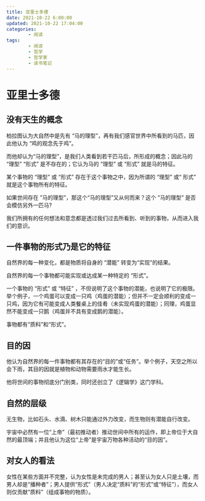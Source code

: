 ```yaml
---
title: 亚里士多德
date: 2021-10-22 6:00:00
updated: 2021-10-22 17:04:00
categories:
        - 阅读
tags:
        - 阅读
        - 哲学
        - 哲学家
        - 读书笔记
---
```


# 亚里士多德

## 没有天生的概念

柏拉图认为大自然中是先有 “马的理型”，再有我们感官世界中所看到的马匹，因此他认为 “鸡的观念先于鸡”。

而他却认为“马的理型”，是我们人类看到若干匹马后，所形成的概念；因此马的 “理型” “形式” 是不存在的；它认为马的 “理型” 或 “形式” 就是马的特征。

某个事物的 “理型” 或 “形式” 存在于这个事物之中，因为所谓的 “理型” 或“ 形式” 就是这个事物所有的特征。

如果世间存在 ”马的理型”，那这个“马的理型”又从何而来？这个 ”马的理型” 是否会模仿另外一匹马?

我们所拥有的任何想法和意念都是透过我们过去所看到、听到的事物，从而进入我们的意识。

## 一件事物的形式乃是它的特征

自然界的每一种变化，都是物质将自身的 “潜能” 转变为“实现”的结果。

自然界的每一个事物都可能实现或达成某一种特定的 “形式”。

一个事物的 “形式” 或 “特征” ，不但说明了这个事物的潜能，也说明了它的极限。举个例子，一个鸡蛋可以变成一只鸡（鸡蛋的潜能）；但并不一定会顺利的变成一只鸡，因为它有可能变成人类餐桌上的佳肴（未实现鸡蛋的潜能）；同理，鸡蛋显然不能变成一只鹅（鸡蛋并不具有变成鹅的潜能）。

事物都有“质料”和“形式”。

## 目的因

他认为自然界的每一件事物都有其存在的“目的”或“任务”。举个例子，天空之所以会下雨，其目的因就是植物和动物需要雨水才能生长。

他将世间的事物彻底分门别类，同时还创立了《逻辑学》这门学科。

## 自然的层级

无生物，比如石头、水滴、树木只能通过外力改变，而生物则有潜能自行改变。

宇宙中必然有一位“上帝”（最初推动者）推动世间中所有的运作，即上帝位于大自然的最顶端；并且他认为这位“上帝”是宇宙万物各种活动的“目的因”。

## 对女人的看法

女性在某些方面并不完整，认为女性是未完成的男人；甚至认为女人只是土壤，而男人却是“播种者”；男人提供“形式”（男人决定“质料”的“形式”或“特征”），而女人则仅贡献“质料”（组成事物的物质）。
